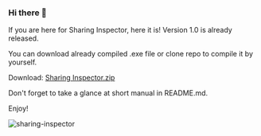 ### Hi there 👋

If you are here for Sharing Inspector, here it is! Version 1.0 is already released. 

You can download already compiled .exe file or clone repo to compile it by yourself.

Download: [Sharing Inspector.zip](https://github.com/mateoo1/mateoo1/files/7110370/Sharing.Inspector.zip)

Don't forget to take a glance at short manual in README.md.

Enjoy!

![sharing-inspector](https://user-images.githubusercontent.com/32539815/132105193-eb5376c2-4c28-45a0-8427-c82862077c6e.jpg)

<!--
**mateoo1/mateoo1** is a ✨ _special_ ✨ repository because its `README.md` (this file) appears on your GitHub profile.

Here are some ideas to get you started:

- 🔭 I’m currently working on ...
- 🌱 I’m currently learning ...
- 👯 I’m looking to collaborate on ...
- 🤔 I’m looking for help with ...
- 💬 Ask me about ...
- 📫 How to reach me: ...
- 😄 Pronouns: ...
- ⚡ Fun fact: ...
-->

